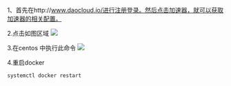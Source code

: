 1、首先在http://www.daocloud.io/进行注册登录。然后点击加速器，就可以获取加速器的相关配置。

2.点击如图区域
![](http://orvwtnort.bkt.clouddn.com/201721343/1524120128478.png) 


3.在centos 中执行此命令
![](http://orvwtnort.bkt.clouddn.com/201721343/1524120169824.png) 


4.重启docker 
```apacheconfig
systemctl docker restart
```

